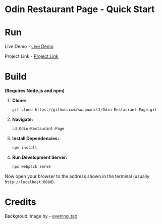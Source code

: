 # Odin Restaurant Page - Quick Start

# Run

Live Demo - [Live Demo](https://swapnanil1.github.io/Odin-Restaurant-Page/)

Project Link - [Project Link](https://www.theodinproject.com/lessons/node-path-javascript-restaurant-page)

# Build

**(Requires Node.js and npm)**

1.  **Clone:**

    ```bash
    git clone https://github.com/swapnanil1/Odin-Restaurant-Page.git
    ```

2.  **Navigate:**

    ```bash
    cd Odin-Restaurant-Page
    ```

3.  **Install Dependencies:**

    ```bash
    npm install
    ```

4.  **Run Development Server:**
    ```bash
    npx webpack serve
    ```

Now open your browser to the address shown in the terminal (usually `http://localhost:8080`).

# Credits

Backgroud Image by - [evening_tao](https://www.freepik.com/free-photo/restaurant-interior_1243339.html)
